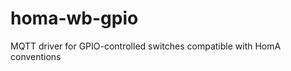 homa-wb-gpio
============

MQTT driver for GPIO-controlled switches compatible with HomA conventions


